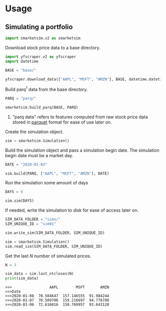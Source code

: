 # Usage

## Simulating a portfolio

```python
import smarketsim.v2 as smarketsim
```

Download stock price data to a base directory.

```python
import yfscraper.v2 as yfscraper
import datetime

BASE = "base/"

yfscraper.download_data(["AAPL", "MSFT", "AMZN"], BASE, datetime.datetime.today())
```

Build parq<sup>1</sup> data from the base directory.

```python
PARQ = "parq/"

smarketsim.build_parq(BASE, PARQ)
```

1. "parq data" refers to features computed from raw stock price data stored in [parquet](https://en.wikipedia.org/wiki/Apache_Parquet) format for ease of use later on.

Create the simulation object.

```python
sim = smarketsim.Simulation()
```

Build the simulation object and pass a simulation begin date. The simulation begin date must be a market day.

```python
DATE = "2020-01-03"

sim.build(PARQ, ["AAPL", "MSFT", "AMZN"], DATE)
```

Run the simulation some amount of days

```python
DAYS = 6

sim.sim(DAYS)
```

If needed, write the simulation to disk for ease of access later on.

```python
SIM_DATA_FOLDER = "sims/"
SIM_UNIQUE_ID = "sim01"

sim.write_sim(SIM_DATA_FOLDER, SIM_UNIQUE_ID)
```

```python
sim = smarketsim.Simulation()
sim.read_sim(SIM_DATA_FOLDER, SIM_UNIQUE_ID)
```

Get the last $N$ number of simulated prices.

```python
N = 3

sim_data = sim.last_ntcloses(N)
print(sim_data)
```

```console
>>>                 AAPL        MSFT       AMZN
>>>Date                                                  
>>>2020-01-08  70.504647  157.146555  91.984244
>>>2020-01-07  70.509706  159.216697  94.778780
>>>2020-01-06  72.616016  158.769957  93.643120
```